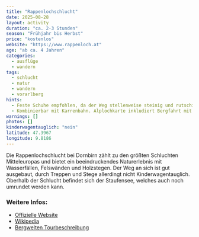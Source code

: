 ```yaml
---
title: "Rappenlochschlucht"
date: 2025-08-28
layout: activity
duration: "ca. 2-3 Stunden"
season: "Frühjahr bis Herbst"
price: "kostenlos"
website: "https://www.rappenloch.at"
age: "ab ca. 4 Jahren"
categories:
  - ausflüge
  - wandern
tags:
  - schlucht
  - natur
  - wandern
  - vorarlberg
hints:
  - Feste Schuhe empfohlen, da der Weg stellenweise steinig und rutschig ist.
  - Kombinierbar mit Karrenbahn. Alplochkarte inkludiert Bergfahrt mit der Seilbahn, Wanderung zum Staufensee und durchs Alploch, sowie die Busfahrt retour.
warnings: []
photos: []
kinderwagentauglich: "nein"
latitude: 47.3967
longitude: 9.8186
---
```


Die Rappenlochschlucht bei Dornbirn zählt zu den größten Schluchten Mitteleuropas und bietet ein beeindruckendes Naturerlebnis mit Wasserfällen, Felswänden und Holzstegen. Der Weg an sich ist gut ausgebaut, durch Treppen und Stege allerdingt nicht Kinderwagentauglich. Oberhalb der Schlucht befindet sich der Staufensee, welches auch noch umrundet werden kann.

### Weitere Infos:
- [Offizielle Website](https://www.rappenloch.at)
- [Wikipedia](https://de.wikipedia.org/wiki/Rappenlochschlucht)
- [Bergwelten Tourbeschreibung](https://www.bergwelten.com/t/w/47254)